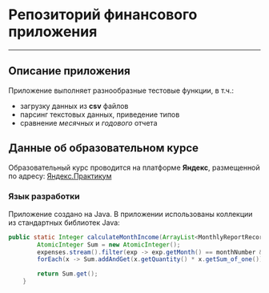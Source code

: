 # Репозиторий финансового приложения
---
## Описание приложения
Приложение выполняет разнообразные тестовые функции, в т.ч.:
* загрузку данных из **csv** файлов
* парсинг текстовых данных, приведение типов
* сравнение *месячных* и *годового* отчета 

## Данные об образовательном курсе
Образовательный курс проводится на платформе **Яндекс**, размещенной по адресу:
[Яндекс.Практикум](https://practicum.yandex.ru/ "Ссылка на заглавную страницу яндекс.практикум")

### Язык разработки
Приложение создано на Java. 
В приложении использованы коллекции из стандартных библиотек Java:
```java
public static Integer calculateMonthIncome(ArrayList<MonthlyReportRecord> expenses, Integer monthNumber) {
        AtomicInteger Sum = new AtomicInteger();
        expenses.stream().filter(exp -> exp.getMonth() == monthNumber && !exp.getIs_expense()).
		forEach(x -> Sum.addAndGet(x.getQuantity() * x.getSum_of_one()));

        return Sum.get();
    }
```
